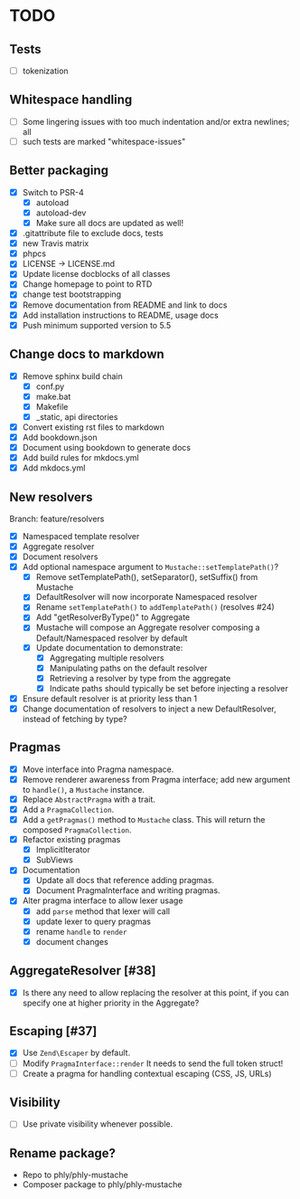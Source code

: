 # TODO

## Tests 

- [ ] tokenization

## Whitespace handling
- [ ] Some lingering issues with too much indentation and/or extra newlines; all
- [ ] such tests are marked "whitespace-issues"

## Better packaging

- [X] Switch to PSR-4
    - [X] autoload
    - [X] autoload-dev
    - [X] Make sure all docs are updated as well!
- [X] .gitattribute file to exclude docs, tests
- [X] new Travis matrix
- [X] phpcs
- [X] LICENSE -> LICENSE.md
- [X] Update license docblocks of all classes
- [X] Change homepage to point to RTD
- [X] change test bootstrapping
- [X] Remove documentation from README and link to docs
- [X] Add installation instructions to README, usage docs
- [X] Push minimum supported version to 5.5

## Change docs to markdown

- [X] Remove sphinx build chain
    - [X] conf.py
    - [X] make.bat
    - [X] Makefile
    - [X] _static, api directories
- [X] Convert existing rst files to markdown
- [X] Add bookdown.json
- [X] Document using bookdown to generate docs
- [X] Add build rules for mkdocs.yml
- [X] Add mkdocs.yml

## New resolvers

Branch: feature/resolvers

- [X] Namespaced template resolver
- [X] Aggregate resolver
- [X] Document resolvers
- [X] Add optional namespace argument to `Mustache::setTemplatePath()`?
    - [X] Remove setTemplatePath(), setSeparator(), setSuffix() from Mustache
    - [X] DefaultResolver will now incorporate Namespaced resolver
    - [X] Rename `setTemplatePath()` to `addTemplatePath()` (resolves #24)
    - [X] Add "getResolverByType()" to Aggregate
    - [X] Mustache will compose an Aggregate resolver composing a
      Default/Namespaced resolver by default
    - [X] Update documentation to demonstrate:
        - [X] Aggregating multiple resolvers
        - [X] Manipulating paths on the default resolver
        - [X] Retrieving a resolver by type from the aggregate
        - [X] Indicate paths should typically be set before injecting a resolver
- [X] Ensure default resolver is at priority less than 1
- [X] Change documentation of resolvers to inject a new DefaultResolver, instead
    of fetching by type?

## Pragmas

- [X] Move interface into Pragma namespace.
- [X] Remove renderer awareness from Pragma interface; add new argument to
    `handle()`, a `Mustache` instance.
- [X] Replace `AbstractPragma` with a trait.
- [X] Add a `PragmaCollection`.
- [X] Add a `getPragmas()`  method to `Mustache` class.  This will return the
  composed `PragmaCollection`.
- [X] Refactor existing pragmas
    - [X] ImplicitIterator
    - [X] SubViews
- [X] Documentation
    - [X] Update all docs that reference adding pragmas.
    - [X] Document PragmaInterface and writing pragmas.
- [X] Alter pragma interface to allow lexer usage
    - [X] add `parse` method that lexer will call
    - [X] update lexer to query pragmas
    - [X] rename `handle` to `render`
    - [X] document changes

## AggregateResolver [#38]

- [X] Is there any need to allow replacing the resolver at this point, if you
  can specify one at higher priority in the Aggregate?

## Escaping [#37]

- [X] Use `Zend\Escaper` by default.
- [ ] Modify `PragmaInterface::render`
  It needs to send the full token struct!
- [ ] Create a pragma for handling contextual escaping (CSS, JS, URLs)

## Visibility

- [ ] Use private visibility whenever possible.

## Rename package?

- Repo to phly/phly-mustache
- Composer package to phly/phly-mustache
